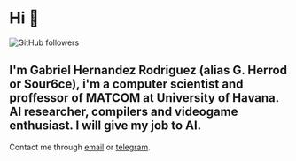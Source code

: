 # Hi 👋

![GitHub followers](https://img.shields.io/github/followers/sour6ce?label=Follow%20on%20Github&style=flat)

I'm Gabriel Hernandez Rodriguez (alias G. Herrod or Sour6ce), i'm a computer scientist and proffessor of MATCOM at University of Havana. AI researcher, compilers and videogame enthusiast. I will give my job to AI.
---

Contact me through [email](mailto:gabrielhdezrodriguez@gmail.com) or [telegram](https://t.me/sour_ce).
